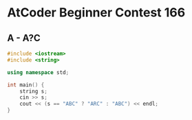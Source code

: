 # AtCoder Beginner Contest 166
## A - A?C
```cpp
#include <iostream>
#include <string>

using namespace std;

int main() {
    string s;
    cin >> s;
    cout << (s == "ABC" ? "ARC" : "ABC") << endl;
}
```
